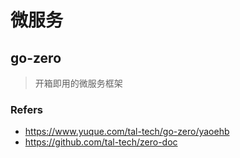 # 微服务

## go-zero
> 开箱即用的微服务框架

### Refers

- https://www.yuque.com/tal-tech/go-zero/yaoehb
- https://github.com/tal-tech/zero-doc